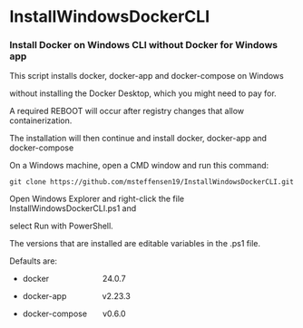 # InstallWindowsDockerCLI

### Install Docker on Windows CLI without Docker for Windows app

This script installs docker, docker-app and docker-compose on Windows 

without installing the Docker Desktop, which you might need to pay for.



A required REBOOT will occur after registry changes that allow containerization.

The installation will then continue and install docker, docker-app and docker-compose

On a Windows machine, open a CMD window and run this command:

    git clone https://github.com/msteffensen19/InstallWindowsDockerCLI.git

Open Windows Explorer and right-click the file InstallWindowsDockerCLI.ps1 and 

select Run with PowerShell.


The versions that are installed are editable variables in the .ps1 file. 

Defaults are:

- docker                        24.0.7

- docker-app                v2.23.3

- docker-compose       v0.6.0
